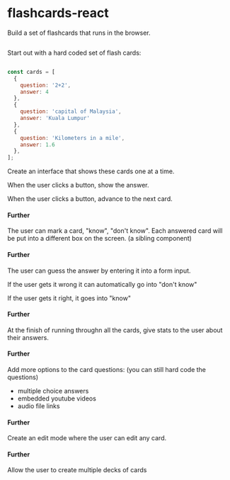 # flashcards-react

Build a set of flashcards that runs in the browser.

![]()

Start out with a hard coded set of flash cards:

```js

const cards = [
  {
    question: '2+2',
    answer: 4
  },
  {
    question: 'capital of Malaysia',
    answer: 'Kuala Lumpur'
  },
  {
    question: 'Kilometers in a mile',
    answer: 1.6
  },
];
```

Create an interface that shows these cards one at a time.

When the user clicks a button, show the answer.

When the user clicks a button, advance to the next card.

#### Further
The user can mark a card, "know", "don't know". Each answered card will be put into a different box on the screen. (a sibling component)

#### Further
The user can guess the answer by entering it into a form input.

If the user gets it wrong it can automatically go into "don't know"

If the user gets it right, it goes into "know"

#### Further
At the finish of running throughn all the cards, give stats to the user about their answers.

#### Further
Add more options to the card questions: (you can still hard code the questions)

- multiple choice answers
- embedded youtube videos
- audio file links

#### Further
Create an edit mode where the user can edit any card.

#### Further
Allow the user to create multiple decks of cards


